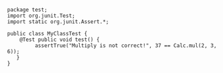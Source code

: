     package test;
	import org.junit.Test;
	import static org.junit.Assert.*;

	public class MyClassTest {
   		@Test public void test() {
     	 	 assertTrue("Multiply is not correct!", 37 == Calc.mul(2, 3, 6));
	   }
	}